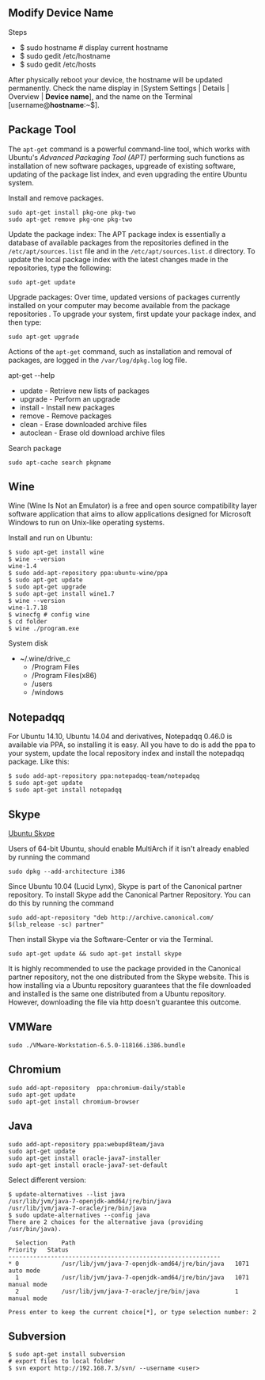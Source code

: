 
## Modify Device Name

Steps
- $ sudo hostname # display current hostname
- $ sudo gedit /etc/hostname
- $ sudo gedit /etc/hosts

After physically reboot your device, the hostname will be updated permanently. 
Check the name display in [System Settings | Details | Overview | **Device name**], 
and the name on the Terminal [username@**hostname**:~$].

## Package Tool

The `apt-get` command is a powerful command-line tool, which works with Ubuntu's *Advanced Packaging Tool (APT)*
performing such functions as installation of new software packages, upgreade of existing software, 
updating of the package list index, and even upgrading the entire Ubuntu system.

Install and remove packages.
```
sudo apt-get install pkg-one pkg-two
sudo apt-get remove pkg-one pkg-two
```

Update the package index: The APT package index is essentially a database of available packages from the repositories
defined in the `/etc/apt/sources.list` file and in the `/etc/apt/sources.list.d` directory.
To update the local package index with the latest changes made in the repositories, type the following:
```
sudo apt-get update
```

Upgrade packages: Over time, updated versions of packages currently installed on your computer may become available
from the package repositories . To upgrade your system, first update your package index, and then type:
```
sudo apt-get upgrade
```

Actions of the `apt-get` command, such as installation and removal of packages, 
are logged in the `/var/log/dpkg.log` log file.

apt-get --help
- update - Retrieve new lists of packages
- upgrade - Perform an upgrade
- install - Install new packages
- remove - Remove packages
- clean - Erase downloaded archive files
- autoclean - Erase old download archive files

Search package
```
sudo apt-cache search pkgname
```

## Wine

Wine (Wine Is Not an Emulator) is a free and open source compatibility layer software application
that aims to allow applications designed for Microsoft Windows to run on Unix-like operating systems.

Install and run on Ubuntu:
```
$ sudo apt-get install wine
$ wine --version
wine-1.4
$ sudo add-apt-repository ppa:ubuntu-wine/ppa
$ sudo apt-get update
$ sudo apt-get upgrade
$ sudo apt-get install wine1.7
$ wine --version
wine-1.7.18
$ winecfg # config wine
$ cd folder
$ wine ./program.exe
```

System disk
- ~/.wine/drive_c
  - /Program Files
  - /Program Files(x86)
  - /users
  - /windows

## Notepadqq

For Ubuntu 14.10, Ubuntu 14.04 and derivatives, Notepadqq 0.46.0 is available via PPA, so installing it is easy. All you have to do is add the ppa to your system, update the local repository index and install the notepadqq package. Like this:
```
$ sudo add-apt-repository ppa:notepadqq-team/notepadqq
$ sudo apt-get update
$ sudo apt-get install notepadqq
```

## Skype

[Ubuntu Skype](https://help.ubuntu.com/community/Skype)

Users of 64-bit Ubuntu, should enable MultiArch if it isn't already enabled by running the command
```
sudo dpkg --add-architecture i386
```
Since Ubuntu 10.04 (Lucid Lynx), Skype is part of the Canonical partner repository. To install Skype add the Canonical Partner Repository. You can do this by running the command
```
sudo add-apt-repository "deb http://archive.canonical.com/ $(lsb_release -sc) partner"
```
Then install Skype via the Software-Center or via the Terminal.
```
sudo apt-get update && sudo apt-get install skype
```
It is highly recommended to use the package provided in the Canonical partner repository, not the one distributed from the Skype website. This is how installing via a Ubuntu repository guarantees that the file downloaded and installed is the same one distributed from a Ubuntu repository. However, downloading the file via http doesn't guarantee this outcome. 

## VMWare
```
sudo ./VMware-Workstation-6.5.0-118166.i386.bundle
```

## Chromium
```
sudo add-apt-repository  ppa:chromium-daily/stable
sudo apt-get update
sudo apt-get install chromium-browser
```

## Java
```
sudo add-apt-repository ppa:webupd8team/java
sudo apt-get update
sudo apt-get install oracle-java7-installer
sudo apt-get install oracle-java7-set-default
```

Select different version:
```
$ update-alternatives --list java
/usr/lib/jvm/java-7-openjdk-amd64/jre/bin/java
/usr/lib/jvm/java-7-oracle/jre/bin/java
$ sudo update-alternatives --config java
There are 2 choices for the alternative java (providing /usr/bin/java).

  Selection    Path                                            Priority   Status
------------------------------------------------------------
* 0            /usr/lib/jvm/java-7-openjdk-amd64/jre/bin/java   1071      auto mode
  1            /usr/lib/jvm/java-7-openjdk-amd64/jre/bin/java   1071      manual mode
  2            /usr/lib/jvm/java-7-oracle/jre/bin/java          1         manual mode

Press enter to keep the current choice[*], or type selection number: 2
```

## Subversion
```
$ sudo apt-get install subversion
# export files to local folder
$ svn export http://192.168.7.3/svn/ --username <user>
```
